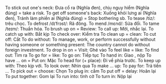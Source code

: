 To stick out one's neck: 
	Đưa cổ ra (Nghĩa đen), 
	chịu nguy hiểm (Nghĩa đúng) = take a risk.
To get off someone's back: 
	Xuống khỏi lưng ai (Nghĩa đen), 
	Tránh làm phiền ai (Nghĩa đúng) = Stop  bothering sb.
To tease /tiz/: trêu chọc.
To defrost /dɪˈfrɔst/: Rã đông.
To mend /mɛnd/: Sửa đổi.
To tame /teɪm/: Thuần hóa.
To brush up on = Review:
To call up: Mời, nhắc lại.
To catch up with: Bắt kịp
To check over: Kiểm tra
To clean up = clean:
To cut off: Cắt
To do without: To manage, work, or perform successfully without having someone or something present: The country cannot do without foreign investment.
To drop in on = Visit: Ghé vào
To feel like = like:
To find out:  Tìm ra
To go for = like:
To go on: Tiếp tục
To hand in: Giao , nộp
To have ... on = Put on: Mặc
To head for (+ place): Đi về phía trước.
To keep up with: Theo kịp với.
To look over: Nhìn qua
To make ... up:
To pay for: Trả tiền ...
To pick out = choose: Chọn
To plug in: cắm
To put off = delay: Hoãn lại
To put together: Gom lại
To run into: tình cờ
To turn in: Nộp lại
 

